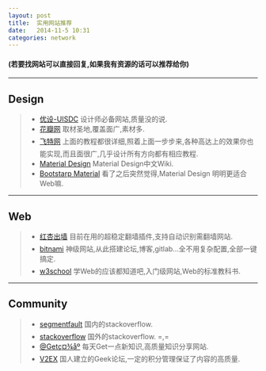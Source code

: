 ```yaml
---
layout: post
title:  实用网站推荐
date:   2014-11-5 10:31
categories: network
---
```


#### (若要找网站可以直接回复,如果我有资源的话可以推荐给你)
---
## Design
>* [优设-UISDC](http://www.uisdc.com/) 设计师必备网站,质量没的说.
>* [花瓣网](http://huaban.com/) 取材圣地,覆盖面广,素材多.
>* [飞特网](http://www.fevte.com/plan/ps/) 上面的教程都很详细,照着上面一步步来,各种高达上的效果你也能实现,而且面很广,几乎设计所有方向都有相应教程.
>* [Material Design](http://design.jikexueyuan.com/?hmsr=dbanotes_material) Material Design中文Wiki.
>* [Bootstarp Material](http://fezvrasta.github.io/bootstrap-material-design/) 看了之后突然觉得,Material Design 明明更适合Web嘛.

---
## Web
>* [红杏出墙](http://honx.in/i/VDZK_c6vD3N_Jgoj) 目前在用的超稳定翻墙插件,支持自动识别需翻墙网站.
>* [bitnami](https://bitnami.com/) 神级网站,从此搭建论坛,博客,gitlab...全不用复杂配置,全部一键搞定.
>* [w3school](http://www.w3school.com.cn/) 学Web的应该都知道吧,入门级网站,Web的标准教科书.

---
## Community
>* [segmentfault](http://segmentfault.com/) 国内的stackoverflow.
>* [stackoverflow](http://stackoverflow.com/) 国外的stackoverflow. =,=
>* [@Getç¤¾åº](http://get.jobdeer.com/) 每天Get一点新知识,高质量知识分享网站.
>* [V2EX](http://www.v2ex.com/) 国人建立的Geek论坛,一定的积分管理保证了内容的高质量.
